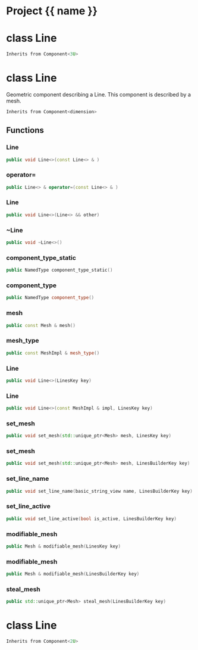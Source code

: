 <script setup>
import {useRoute} from 'vitepress'
const {path} = useRoute()
const tokens = path.split('/')
const words = tokens[2].split('-');
for (let i = 0; i < words.length; i++) {
    words[i] = words[i].charAt(0).toUpperCase() + words[i].slice(1);
    words[i] = words[i].replace('geode', 'Geode')
}
const name = words.join('-');
</script>
# Project {{ name }}

# class Line


```cpp
Inherits from Component<3U>
```



# class Line


 Geometric component describing a Line. This component is described by a mesh.



```cpp
Inherits from Component<dimension>
```



## Functions

### Line

```cpp
public void Line<>(const Line<> & )
```


### operator=

```cpp
public Line<> & operator=(const Line<> & )
```


### Line

```cpp
public void Line<>(Line<> && other)
```


### ~Line

```cpp
public void ~Line<>()
```


### component_type_static

```cpp
public NamedType component_type_static()
```


### component_type

```cpp
public NamedType component_type()
```


### mesh

```cpp
public const Mesh & mesh()
```


### mesh_type

```cpp
public const MeshImpl & mesh_type()
```


### Line

```cpp
public void Line<>(LinesKey key)
```


### Line

```cpp
public void Line<>(const MeshImpl & impl, LinesKey key)
```


### set_mesh

```cpp
public void set_mesh(std::unique_ptr<Mesh> mesh, LinesKey key)
```


### set_mesh

```cpp
public void set_mesh(std::unique_ptr<Mesh> mesh, LinesBuilderKey key)
```


### set_line_name

```cpp
public void set_line_name(basic_string_view name, LinesBuilderKey key)
```


### set_line_active

```cpp
public void set_line_active(bool is_active, LinesBuilderKey key)
```


### modifiable_mesh

```cpp
public Mesh & modifiable_mesh(LinesKey key)
```


### modifiable_mesh

```cpp
public Mesh & modifiable_mesh(LinesBuilderKey key)
```


### steal_mesh

```cpp
public std::unique_ptr<Mesh> steal_mesh(LinesBuilderKey key)
```




# class Line


```cpp
Inherits from Component<2U>
```



